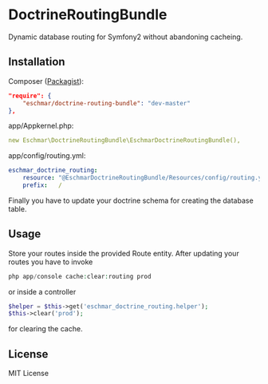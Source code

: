 # DoctrineRoutingBundle
Dynamic database routing for Symfony2 without abandoning cacheing.

## Installation
Composer (<a href="https://packagist.org/packages/eschmar/doctrine-routing-bundle" target="_blank">Packagist</a>):
```json
"require": {
	"eschmar/doctrine-routing-bundle": "dev-master"
},
```

app/Appkernel.php:
```yaml
new Eschmar\DoctrineRoutingBundle\EschmarDoctrineRoutingBundle(),
```

app/config/routing.yml:
```yaml
eschmar_doctrine_routing:
    resource: "@EschmarDoctrineRoutingBundle/Resources/config/routing.yml"
    prefix:   /
```

Finally you have to update your doctrine schema for creating the database table.

## Usage

Store your routes inside the provided Route entity. After updating your routes you have to invoke
```php
php app/console cache:clear:routing prod
```
or inside a controller
```php
$helper = $this->get('eschmar_doctrine_routing.helper');
$this->clear('prod');
```
for clearing the cache.

## License

MIT License


